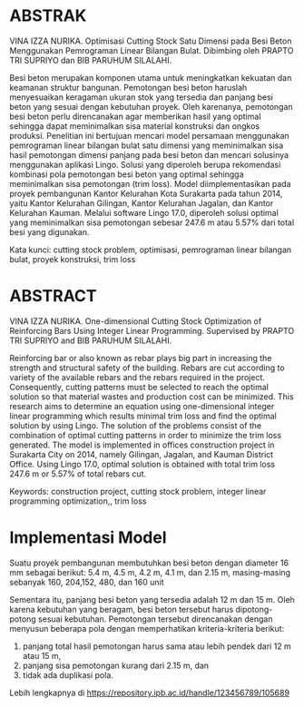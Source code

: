 # ABSTRAK
VINA IZZA NURIKA. Optimisasi Cutting Stock Satu Dimensi pada Besi Beton Menggunakan Pemrograman Linear Bilangan Bulat. Dibimbing oleh PRAPTO TRI SUPRIYO dan BIB PARUHUM SILALAHI. 

Besi beton merupakan komponen utama untuk meningkatkan kekuatan dan keamanan struktur bangunan. Pemotongan besi beton haruslah menyesuaikan keragaman ukuran stok yang tersedia dan panjang besi beton yang sesuai dengan kebutuhan proyek. Oleh karenanya, pemotongan besi beton perlu direncanakan agar memberikan hasil yang optimal sehingga dapat meminimalkan sisa material konstruksi dan ongkos produksi. Penelitian ini bertujuan mencari model persamaan menggunakan pemrograman linear bilangan bulat satu dimensi yang meminimalkan sisa hasil pemotongan dimensi panjang pada besi beton dan mencari solusinya menggunakan aplikasi Lingo. Solusi yang diperoleh berupa rekomendasi kombinasi pola pemotongan besi beton yang optimal sehingga meminimalkan sisa pemotongan (trim loss). Model diimplementasikan pada proyek pembangunan Kantor Kelurahan Kota Surakarta pada tahun 2014, yaitu Kantor Kelurahan Gilingan, Kantor Kelurahan Jagalan, dan Kantor Kelurahan Kauman. Melalui software Lingo 17.0, diperoleh solusi optimal yang meminimalkan sisa pemotongan sebesar 247.6 m atau 5.57% dari total besi yang digunakan.

Kata kunci: cutting stock problem, optimisasi, pemrograman linear bilangan bulat, proyek konstruksi, trim loss

# ABSTRACT

VINA IZZA NURIKA. One-dimensional Cutting Stock Optimization of Reinforcing Bars Using Integer Linear Programming. Supervised by PRAPTO TRI SUPRIYO and BIB PARUHUM SILALAHI.
       
Reinforcing bar or also known as rebar plays big part in increasing the strength and structural safety of the building. Rebars are cut according to variety of the available rebars and the rebars required in the project. Consequently, cutting patterns must be selected to reach the optimal solution so that material wastes and production cost can be minimized. This research aims to determine an equation using one-dimensional integer linear programming which results minimal trim loss and find the optimal solution by using Lingo. The solution of the problems consist of the combination of optimal cutting patterns in order to minimize the trim loss generated.  The model is implemented in offices construction project in Surakarta City on 2014, namely Gilingan, Jagalan, and Kauman District Office. Using Lingo 17.0, optimal solution is obtained with total trim loss 247.6 m or 5.57% of total rebars cut.

Keywords: construction project, cutting stock problem, integer linear programming optimization,, trim loss


# Implementasi Model
Suatu proyek pembangunan membutuhkan besi beton dengan diameter 16 mm sebagai berikut:
5.4 m, 4.5 m, 4.2 m, 4.1 m, dan 2.15 m, masing-masing sebanyak 160, 204,152, 480, dan 160 unit

Sementara itu, panjang besi beton yang tersedia adalah 12 m dan 15 m.
Oleh karena kebutuhan yang beragam, besi beton tersebut harus dipotong-potong sesuai kebutuhan.
Pemotongan tersebut direncanakan dengan menyusun beberapa pola dengan memperhatikan kriteria-kriteria berikut:
1.	panjang total hasil pemotongan harus sama atau lebih pendek dari 12 m atau 15 m,
2.	panjang sisa pemotongan kurang dari 2.15 m, dan
3.	tidak ada duplikasi pola.

Lebih lengkapnya di https://repository.ipb.ac.id/handle/123456789/105689
